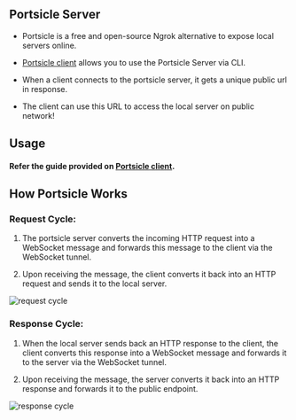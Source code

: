 ## Portsicle Server

- Portsicle is a free and open-source Ngrok alternative to expose local servers online.

- [Portsicle client](https://github.com/portsicle/portsicle-client) allows you to use the Portsicle Server via CLI.

- When a client connects to the portsicle server, it gets a unique public url in response.

- The client can use this URL to access the local server on public network!

## Usage

#### Refer the guide provided on [Portsicle client](https://github.com/portsicle/portsicle-client?tab=readme-ov-file#guide).

## How Portsicle Works

### Request Cycle:

1. The portsicle server converts the incoming HTTP request into a WebSocket message and forwards this message to the client via the WebSocket tunnel.

2. Upon receiving the message, the client converts it back into an HTTP request and sends it to the local server.

![request cycle](https://github.com/user-attachments/assets/96581c84-7583-42a7-b965-3f7bcae9edaa)

### Response Cycle:

1. When the local server sends back an HTTP response to the client, the client converts this response into a WebSocket message and forwards it to the server via the WebSocket tunnel.

2. Upon receiving the message, the server converts it back into an HTTP response and forwards it to the public endpoint.

![response cycle](https://github.com/user-attachments/assets/8c77844e-144a-472c-af29-051e5f302e06)
